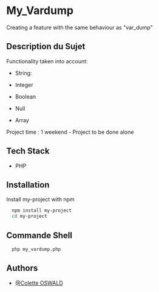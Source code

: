 
# My_Vardump

Creating a feature with the same behaviour as "var_dump"


## Description du Sujet

Functionality taken into account: 

-  String:

-  Integer

-  Boolean

-  Null

-  Array


Project time : 1 weekend - Project to be done alone




## Tech Stack

- PHP


## Installation

Install my-project with npm

```bash
  npm install my-project
  cd my-project
```

## Commande Shell
```bash
  php my_vardump.php

```
    
## Authors

- [@Colette OSWALD](https://www.github.com/leily67)



